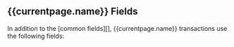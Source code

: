 ## {{currentpage.name}} Fields

In addition to the \[common fields\]\[\], {{currentpage.name}} transactions use the following fields:
